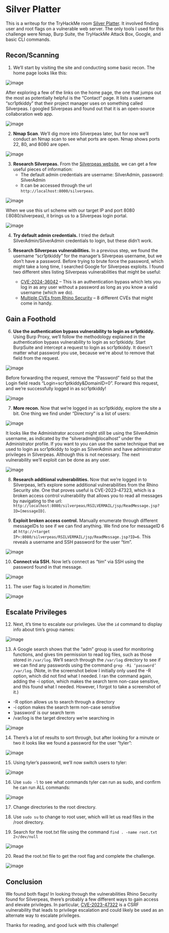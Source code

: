 # Silver Platter
This is a writeup for the TryHackMe room [Silver Platter](https://tryhackme.com/room/silverplatter). It involved finding user and root flags on a vulnerable web server.
The only tools I used for this challenge were Nmap, Burp Suite, the TryHackMe Attack Box, Google, and basic CLI commands. 

## Recon/Scanning
1.	We’ll start by visiting the site and conducting some basic recon. The home page looks like this:
   
![image](https://github.com/user-attachments/assets/21cf887c-bac7-4aec-b062-e48de0be3cb7)

After exploring a few of the links on the home page, the one that jumps out the most as potentially helpful is the “Contact” page. It lists a username “scr1ptkiddy” that their project manager uses on something called Silverpeas. I googled Silverpeas and found out that it is an open-source collaboration web app. 

![image](https://github.com/user-attachments/assets/770f6609-f276-4525-b9e3-5ad5eaf7e204)

2.	**Nmap Scan**. We’ll dig more into Silverpeas later, but for now we’ll conduct an Nmap scan to see what ports are open. Nmap shows ports 22, 80, and 8080 are open.

![image](https://github.com/user-attachments/assets/b5256243-f3a0-476e-b966-d66132d145a7)

3.	**Research Silverpeas.** From the [Silverpeas website](https://www.silverpeas.org/), we can get a few useful pieces of information:
    * The default admin credentials are username: SilverAdmin, password: SilverAdmin
    * It can be accessed through the url `http://localhost:8000/silverpeas`. 

![image](https://github.com/user-attachments/assets/1bff98c6-a132-40df-ba60-9ef7ed310799)

When we use this url scheme with our target IP and port 8080 (<target IP>:8080/silverpeas), it brings us to a Silverpeas login portal.

![image](https://github.com/user-attachments/assets/e8fb2470-6ef6-4071-ab3e-56b28b696646)

4.	**Try default admin credentials.** I tried the default SilverAdmin/SilverAdmin credentials to login, but these didn’t work.
   
5.	**Research Silverpeas vulnerabilities.** In a previous step, we found the username “scr1ptkiddy” for the manager’s Silverpeas username, but we don’t have a password. Before trying to brute force the password, which might take a long time, I searched Google for Silverpeas exploits. I found two different sites listing Silverpeas vulnerabilities that might be useful:
    * [CVE-2024-36042](https://gist.github.com/ChrisPritchard/4b6d5c70d9329ef116266a6c238dcb2d) – This is an authentication bypass which lets you log in as any user without a password as long as you know a valid username (which we do).
    * [Multiple CVEs from Rhino Security](https://rhinosecuritylabs.com/research/silverpeas-file-read-cves/) – 8 different CVEs that might come in handy.

## Gain a Foothold
6.	**Use the authentication bypass vulnerability to login as sr1ptkiddy.** Using Burp Proxy, we’ll follow the methodology explained in the authentication bypass vulnerability to login as scr1ptkiddy. Start BurpSuite and intercept a request to login as scr1ptkiddy. It doesn't matter what password you use, because we're about to remove that field from the request.

![image](https://github.com/user-attachments/assets/aaeef509-a13b-4d8d-ac75-d9b69cfd4933)

Before forwarding the request, remove the “Password” field so that the Login field reads “Login=scr1ptkiddy&DomainID=0”. Forward this request, and we’re successfully logged in as scr1ptkiddy!

![image](https://github.com/user-attachments/assets/9ae84ca3-cb0e-4a82-8ee8-af038103cddf)
 
7.	**More recon.** Now that we’re logged in as scr1ptkiddy, explore the site a bit. One thing we find under “Directory” is a list of users:

![image](https://github.com/user-attachments/assets/36438d7f-7a8c-484a-9116-2c2030484844)

It looks like the Administrator account might still be using the SilverAdmin username, as indicated by the “silveradmin@localhost” under the Administrator profile. If you want to you can use the same technique that we used to login as scr1ptkiddy to login as SilverAdmin and have administrator privileges in Silverpeas. Although this is not necessary. The next vulnerability we'll exploit can be done as any user. 

![image](https://github.com/user-attachments/assets/acadf211-ce14-47a5-931f-be2406b1abd3)

8.	**Research additional vulnerabilities.** Now that we’re logged in to Silverpeas, let’s explore some additional vulnerabilities from the Rhino Security site. One that proves useful is CVE-2023-47323, which is a broken access control vulnerability that allows you to read all messages by navigating to the url: `http://localhost:8080/silverpeas/RSILVERMAIL/jsp/ReadMessage.jsp?ID=[messageID]`.
   
9.	**Exploit broken access control.** Manually enumerate through different messageIDs to see if we can find anything. We find one for messageID 6 at `http://<target IP>:8080/silverpeas/RSILVERMAIL/jsp/ReadMessage.jsp?ID=6`. This reveals a username and SSH password for the user “tim”. 

![image](https://github.com/user-attachments/assets/4e80923a-17cc-43d9-ae2e-5887f67c7166)

10.	**Connect via SSH.** Now let’s connect as “tim” via SSH using the password found in that message.

![image](https://github.com/user-attachments/assets/8ffc701c-ac93-45b1-947a-e8b15d156fa2)

11.	The user flag is located in /home/tim:

![image](https://github.com/user-attachments/assets/46ab08ff-8690-4432-acf4-8ee14d983913)

## Escalate Privileges
12.	Next, it’s time to escalate our privileges. Use the `id` command to display info about tim’s group names:

![image](https://github.com/user-attachments/assets/227309f7-2aa8-4adf-b4c1-989fb8993b4f)

13.	A Google search shows that the “adm” group is used for monitoring functions, and gives tim permission to read log files, such as those stored in `/var/log`. We’ll search through the `/var/log` directory to see if we can find any passwords using the command `grep -Ri ‘password’ /var/log`. (Note, in the screenshot below I initially only used the -R option, which did not find what I needed. I ran the command again, adding the -i option, which makes the search term non-case sensitive, and this found what I needed. However, I forgot to take a screenshot of it.)
 
  * -R option allows us to search through a directory
  * -i option makes the search term non-case sensitive
  * ‘password’ is our search term
  * /var/log is the target directory we’re searching in

![image](https://github.com/user-attachments/assets/1d610c59-5e7a-4ea6-ac1f-45018aa7a20d)

14.	There’s a lot of results to sort through, but after looking for a minute or two it looks like we found a password for the user “tyler”: 

![image](https://github.com/user-attachments/assets/25cce905-c376-49fc-874b-e1fba15a2917)

15.	Using tyler’s password, we’ll now switch users to tyler:

![image](https://github.com/user-attachments/assets/d794224e-0169-4594-bd90-37c808ce1f14)

16.	Use `sudo -l` to see what commands tyler can run as sudo, and confirm he can run ALL commands:

![image](https://github.com/user-attachments/assets/d3dd7d72-9b31-44f3-9024-d93af4447d18)

17.	Change directories to the root directory.
    
18.	Use `sudo su` to change to root user, which will let us read files in the /root directory.

19.	Search for the root.txt file using the command `find . -name root.txt 2>/dev/null`

![image](https://github.com/user-attachments/assets/b421d860-bfd6-4424-a03f-0a1a1773d603)

20.	Read the root.txt file to get the root flag and complete the challenge.

![image](https://github.com/user-attachments/assets/c375fc34-2307-49fc-954f-edca05be4c0e)

## Conclusion
We found both flags! In looking through the vulnerabilities Rhino Security found for Silverpeas, there’s probably a few different ways to gain access and elevate privileges. In particular, [CVE-2023-47322](https://github.com/RhinoSecurityLabs/CVEs/tree/master/CVE-2023-47322) is a CSRF vulnerability that leads to privilege escalation and could likely be used as an alternate way to escalate privileges.

Thanks for reading, and good luck with this challenge!
